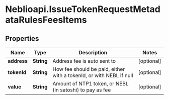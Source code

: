 # Neblioapi.IssueTokenRequestMetadataRulesFeesItems

## Properties
Name | Type | Description | Notes
------------ | ------------- | ------------- | -------------
**address** | **String** | Address fee is auto sent to | [optional] 
**tokenId** | **String** | How fee should be paid, either with a tokenId, or with NEBL if null | [optional] 
**value** | **String** | Amount of NTP1 token, or NEBL (in satoshi) to pay as fee | [optional] 


